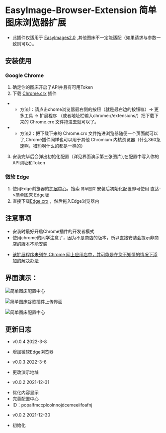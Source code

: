 # EasyImage-Browser-Extension 简单图床浏览器扩展

* 此插件仅适用于 [EasyImages2.0](https://github.com/icret/EasyImages2.0) ,其他图床不一定能适配（如果请求与参数一致则可以）。

## 安装使用
### Google Chrome
1. 确定你的图床开启了API并且有可用Token
2. 下载 [Chrome.crx](https://raw.githubusercontent.com/icret/EasyImage-Browser-Extension/main/Chrome.crx) 插件
- - 方法1：请点击chome浏览器最右侧的按钮（就是最右边的按钮嘛）-> 更多工具 -> 扩展程序 （或者地址栏输入chrome://extensions/）把下载下来的 Chrome.crx 文件拖进去就可以了。
- - 方法2：把下载下来的 Chrome.crx 文件拖进浏览器随便一个页面就可以了,Chrome插件同样也可以用于其他 Chromium 内核浏览器（什么360急速啊，猎豹啊什么的都是一样的）
3. 安装完毕后会弹出初始化配置（详见界面演示第三张图片),在配置中写入你的API网址和Token

### 微软 Edge
1. 使用Edge浏览器的[扩展中心](https://microsoftedge.microsoft.com)，搜索 `简单图床` 安装后初始化配置即可使用 直达->[简单图床 Edge版](https://microsoftedge.microsoft.com/addons/detail/hdafcoenpmebcjjcccojdlhfnndelefk)
2. 直接下载[Edge.crx](https://raw.githubusercontent.com/icret/EasyImage-Browser-Extension/main/Edge.crx) ，然后拖入Edge浏览器内

## 注意事项
- 安装时最好开启Chrome插件的开发者模式
- 使用chrome的同学注意了，因为不是商店的版本，所以直接安装会提示非商店的版本不能安装
* [该扩展程序未列在 Chrome 网上应用店中，并可能是在您不知情的情况下添加的解决办法](https://zhuanlan.zhihu.com/p/106343392) 

## 界面演示：
![简单图床配置中心](https://blog.png.cm/usr/uploads/2021/12/595571957.png)

![简单图床谷歌插件上传界面](https://blog.png.cm/usr/uploads/2021/12/225906016.png)

![简单图床配置中心](https://blog.png.cm/usr/uploads/2021/12/2532516028.png)

## 更新日志

* v0.0.4 2022-3-8
- 增加微软Edge浏览器

* v0.0.3 2022-3-6
- 更改演示地址

* v0.0.2 2021-12-31
- 优化内容显示
- 完善配置中心
- ID：popalfmccplcolnnojdcemeeiifoafnj

* v0.0.2 2021-12-30
- 初始化

